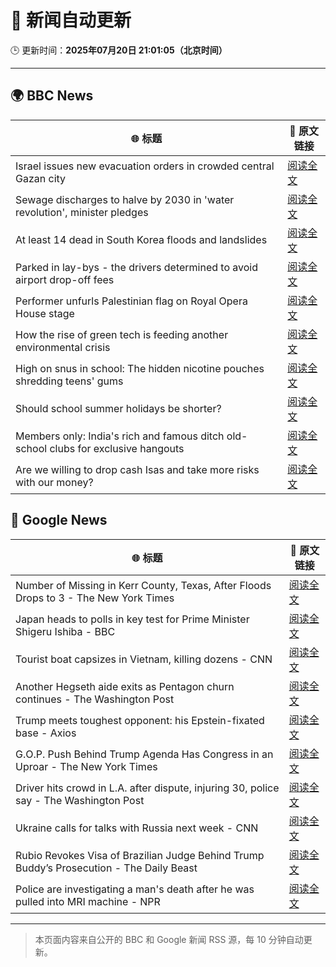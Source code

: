 # 🧠 新闻自动更新

🕒 更新时间：**2025年07月20日 21:01:05（北京时间）**

---

## 🌍 BBC News

| 🌐 标题 | 🔗 原文链接 |
|--------|-------------|
| Israel issues new evacuation orders in crowded central Gazan city | [阅读全文](https://www.bbc.com/news/articles/c8rp62480r3o) |
| Sewage discharges to halve by 2030 in 'water revolution', minister pledges | [阅读全文](https://www.bbc.com/news/articles/c4g8m8r6grzo) |
| At least 14 dead in South Korea floods and landslides | [阅读全文](https://www.bbc.com/news/articles/cwygzxd8g9jo) |
| Parked in lay-bys - the drivers determined to avoid airport drop-off fees | [阅读全文](https://www.bbc.com/news/articles/cd78lee2enpo) |
| Performer unfurls Palestinian flag on Royal Opera House stage | [阅读全文](https://www.bbc.com/news/articles/c20n9yzxyyvo) |
| How the rise of green tech is feeding another environmental crisis | [阅读全文](https://www.bbc.com/news/articles/c30741j351go) |
| High on snus in school: The hidden nicotine pouches shredding teens' gums | [阅读全文](https://www.bbc.com/news/articles/c9395ywzg73o) |
| Should school summer holidays be shorter? | [阅读全文](https://www.bbc.com/news/articles/cp82x4709n0o) |
| Members only: India's rich and famous ditch old-school clubs for exclusive hangouts | [阅读全文](https://www.bbc.com/news/articles/cx2nwp9z39lo) |
| Are we willing to drop cash Isas and take more risks with our money? | [阅读全文](https://www.bbc.com/news/articles/cwyg0ldvw0eo) |

## 📰 Google News

| 🌐 标题 | 🔗 原文链接 |
|--------|-------------|
| Number of Missing in Kerr County, Texas, After Floods Drops to 3 - The New York Times | [阅读全文](https://news.google.com/rss/articles/CBMigAFBVV95cUxPVlZaZ0VMRnpmSGtpekhZSHB3enVJUnR6NjA4WXJfb0ZZNE5CUDJ4UFp2VGkzd1FnZUZKTklhWGd2a1pBTGZPWlE3Zm5fT1BjQzBxUHZDaFFGdk5WZU5kQjNxMGs1N2tjYnJtZXZFdWNpSnNSVjVNSzZ2cEUtUWQyRg?oc=5) |
| Japan heads to polls in key test for Prime Minister Shigeru Ishiba - BBC | [阅读全文](https://news.google.com/rss/articles/CBMiWkFVX3lxTE5FLUxHUUNzTzk2bnVsTjlvYTUxVkVJYkduVURhYWg2YTY5YkdhSlMxT2NoRW1UZlc0QTZTeFducXBiak53c2pObHhqaFRaOGhNQVFiY0VQYmtCZ9IBX0FVX3lxTFBlemdIY2ZxRDk3UVZCaTNISTlrSHZMM2dnbFlHTUg2Uy03dTlydmxwUWFxY3dZTjRsQ3Y0OWNBMHZvTWtXaXpUY2U0MEp6d2dmZ2dVbjU2ZWxqRkpWMHpz?oc=5) |
| Tourist boat capsizes in Vietnam, killing dozens - CNN | [阅读全文](https://news.google.com/rss/articles/CBMifEFVX3lxTFBoOFQxd254VlRpOGtmSGRtUzgxZWlLQlpZOWszNnljMHR0VmNzdEVIRmMxbXVzczhVSmNyVTJsLUxIMTRGMGE1WHl0YzBKSHZyNHlBa1RBYUJxTjJJeWstRGVkT01VODlvLVNfODFQNlBNU0xYVUs3U2lzRXXSAYIBQVVfeXFMTWFNaElfNkl5V2kwWGlLVjc3dUtkSjhaN3lLSnktNUpwcEhRdUI4S3BrN0hWNUk5UjQ2bzRsRlV0dHNmZk5JUW1yWXhFOFA3djZNTjVDQllmOVBQeFNsRmMwb0hVaWdYY0d5bVVKWGZJQnlqZUptY3NJN3ZWSkRacWtwUQ?oc=5) |
| Another Hegseth aide exits as Pentagon churn continues - The Washington Post | [阅读全文](https://news.google.com/rss/articles/CBMilwFBVV95cUxNWE1EaE4ya0VCTlJnLXBUenFSZmhGRk93ZDVMVDZBWmlsSTFVVnpLY3EtbE01YmlxazlMbm1MeU1zLWgyZXNzZmI2cHhRQ3VfcmNhUy1qMm9FVnJNOUt3TXYtSmt5MUx5UlNKYXJIWDhIcloxOWJwNzdWdzByeW9zVFNrT0toOWNmclFJM0JtQ1BQMThZMWN3?oc=5) |
| Trump meets toughest opponent: his Epstein-fixated base - Axios | [阅读全文](https://news.google.com/rss/articles/CBMic0FVX3lxTFB2YktFVE9WXzZmSjJzVHRXYnViWVNNSTB1X1RseVZiVFFVOGE4QVhlQk1ybHRWTk9TZkZZSTZ0aWhGVzI1Y2tQdUJER1dYdklQZ2hVd214SWJscHNRMjVxb3VMNG5hWUpldjlyZzFDbVpZdVE?oc=5) |
| G.O.P. Push Behind Trump Agenda Has Congress in an Uproar - The New York Times | [阅读全文](https://news.google.com/rss/articles/CBMiogFBVV95cUxPU1hXdExFU3k0bWwxdGdNc0RLeFNrQkNHaV9NampObG5LZ1hYX1VpTENzNHZCYVVqclFYZzdkbXExQUg2RUNXVWxRRUNGSVJjekZkbEtKRFhCalZnRmN5U3RMOG5jTmVOMkIxSzhuQTNDSjR5bF84LTJZM21MUmhmTUVoTUJvQUVlME03UUlKc1pnRVBQckZlUWN3TlFvam1zMmc?oc=5) |
| Driver hits crowd in L.A. after dispute, injuring 30, police say - The Washington Post | [阅读全文](https://news.google.com/rss/articles/CBMijAFBVV95cUxPeDNOeDd3cXdiQjhGV0VOdkNKbmtSN1JveEYxWnRiNzhpODNBOHJlTkJvcW8wcDRnbnZzQ2RYY21CS1dRM1FMNzI0N2gtcngtUVdLdFpYUDNJa3VNREJnTEhmRUJwbjJobjV1ekpOak81V0NabFRRSE1QeHp5VE9SaVNKQXRBRHZaYWVDQQ?oc=5) |
| Ukraine calls for talks with Russia next week - CNN | [阅读全文](https://news.google.com/rss/articles/CBMikwFBVV95cUxQUTdHeXpOVEx3TE43T0xiZUJlRmtvb216WFFMZm41UmFhQWVpQXJCOTlQV0FlTjEzNXpTdmw0YkJuS1hwTlo3N2dtZThGek1Qc0ZudVFwU2FxZy1XaExsdVJvcHk0ZlhqX3ZXYV9IX2hGUkJvLVNNZVBhb3c3dnlZMWZQc2JWclBaYTFXMkZJaHk3aFnSAZgBQVVfeXFMTlVrTjFNQUJOSGc1STVuY09XTE5MUTBSMldLU0gwVDEwXzVyX3Qtd0RYTGdFRk5XMG9TOXBKOGc0WG5HMXA5aVpaUjVyU1dOWE1qUFdoeEJKSlA3a1V5TGdkZ29SMlhZby15QnNMOE10UGNVVmVIa2xmWmFjZkVnSlprVUtxaEtNWjBsZndOTDlTeGJPei1RUVM?oc=5) |
| Rubio Revokes Visa of Brazilian Judge Behind Trump Buddy’s Prosecution - The Daily Beast | [阅读全文](https://news.google.com/rss/articles/CBMitAFBVV95cUxQU3Btd1dnQkdjZ3pzR1lJYnNENUh0MU5hdGZiMldhRFZ2XzlzN0s1X3Y1WGhXeGw2QklVSENNTkZRYXhobzRpblhJcy1IWV84Wkt0QnNNSW83Z21LYWlSUlBOc2ctamo4ejQ0OVBfdFBsWDJXUHEtQU8tekEyQm5RMWNISGNTMGdEV3dQRkh1V192SzdKNDl0RGVaYzRHdkE5UGdqN21ZMmdQZy1iMDliR0JEYWI?oc=5) |
| Police are investigating a man's death after he was pulled into MRI machine - NPR | [阅读全文](https://news.google.com/rss/articles/CBMigAFBVV95cUxPeGpFYUVCb1h5WHRHU3B1cnJTSE1oUGc3cTR3OU9Tb1doQmZSS1plZDNzTlVXdHhfSXdJenpFZVB6Vi1QLUJ3bk5wSXZYYlc0SzdRRmFPakZJZ2Q4T3plYWZ3VVlxbzdDU3RCTnM5WW5uVVdLbENtRUNrb0NGWVRvTA?oc=5) |

---
> 本页面内容来自公开的 BBC 和 Google 新闻 RSS 源，每 10 分钟自动更新。